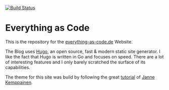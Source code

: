 [![Build Status](https://travis-ci.org/devulrix/everything-as-code.svg?branch=master)](https://travis-ci.org/devulrix/everything-as-code)

# Everything as Code

This is the repository for the [everything-as-code.de](http://everything-as-code.de) Website.

The Blog uses [Hugo](https://gohugo.io/), an open source, fast & modern static site generator. I like the fact that Hugo is written in Go and focuses on speed. There are a lot of interesting features and I only barely scratched the surface of its capabilities.

The theme for this site was build by following the great [tutorial](https://pakstech.com/series/blog-with-hugo/) of [Janne Kemppainen](https://twitter.com/pakstech).